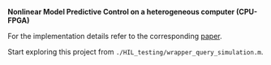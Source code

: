  **Nonlinear Model Predictive Control on a heterogeneous computer (CPU-FPGA)**

For the implementation details refer to the corresponding [paper](https://www.deepdyve.com/lp/elsevier/nonlinear-predictive-control-on-a-heterogeneous-computing-platform-KVdFQmbtCT).

Start exploring this project from <code>./HIL_testing/wrapper_query_simulation.m</code>.
